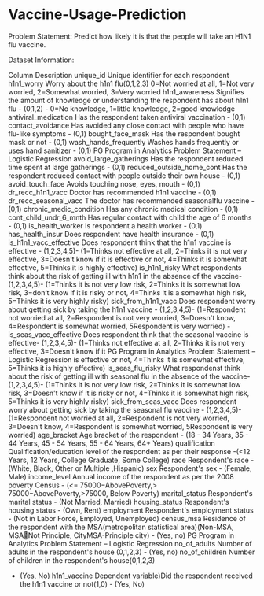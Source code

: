 # Vaccine-Usage-Prediction

Problem Statement:
Predict how likely it is that the people will take an H1N1 flu vaccine.


Dataset Information:

Column Description
unique_id Unique identifier for each respondent
h1n1_worry Worry about the h1n1 flu(0,1,2,3) 0=Not worried at 
all, 1=Not very worried, 2=Somewhat worried, 3=Very 
worried
h1n1_awareness Signifies the amount of knowledge or understanding 
the respondent has about h1n1 flu - (0,1,2) - 0=No 
knowledge, 1=little knowledge, 2=good knowledge
antiviral_medication Has the respondent taken antiviral vaccination - (0,1)
contact_avoidance Has avoided any close contact with people who have 
flu-like symptoms - (0,1)
bought_face_mask Has the respondent bought mask or not - (0,1)
wash_hands_frequently Washes hands frequently or uses hand sanitizer -
(0,1)
PG Program in Analytics
Problem Statement – Logistic Regression
avoid_large_gatherings Has the respondent reduced time spent at large 
gatherings - (0,1) 
reduced_outside_home_cont Has the respondent reduced contact with people 
outside their own house - (0,1)
avoid_touch_face Avoids touching nose, eyes, mouth - (0,1) 
dr_recc_h1n1_vacc Doctor has recommended h1n1 vaccine - (0,1)
dr_recc_seasonal_vacc The doctor has recommended seasonalflu vaccine -
(0,1)
chronic_medic_condition Has any chronic medical condition - (0,1)
cont_child_undr_6_mnth Has regular contact with child the age of 6 months -
(0,1)
is_health_worker Is respondent a health worker - (0,1)
has_health_insur Does respondent have health insurance - (0,1)
is_h1n1_vacc_effective Does respondent think that the h1n1 vaccine is 
effective - (1,2,3,4,5)- (1=Thinks not effective at all, 
2=Thinks it is not very effective, 3=Doesn't know if it 
is effective or not, 4=Thinks it is somewhat effective, 
5=Thinks it is highly effective)
is_h1n1_risky What respondents think about the risk of getting ill 
with h1n1 in the absence of the vaccine- (1,2,3,4,5)-
(1=Thinks it is not very low risk, 2=Thinks it is 
somewhat low risk, 3=don’t know if it is risky or not, 
4=Thinks it is a somewhat high risk, 5=Thinks it is 
very highly risky)
sick_from_h1n1_vacc Does respondent worry about getting sick by taking 
the h1n1 vaccine - (1,2,3,4,5)- (1=Respondent not 
worried at all, 2=Respondent is not very worried, 
3=Doesn't know, 4=Respondent is somewhat worried, 
5Respondent is very worried) -
is_seas_vacc_effective Does respondent think that the seasonal vaccine is 
effective- (1,2,3,4,5)- (1=Thinks not effective at all, 
2=Thinks it is not very effective, 3=Doesn't know if it 
PG Program in Analytics
Problem Statement – Logistic Regression
is effective or not, 4=Thinks it is somewhat effective, 
5=Thinks it is highly effective)
is_seas_flu_risky What respondenst think about the risk of getting ill 
with seasonal flu in the absence of the vaccine-
(1,2,3,4,5)- (1=Thinks it is not very low risk, 2=Thinks 
it is somewhat low risk, 3=Doesn't know if it is risky 
or not, 4=Thinks it is somewhat high risk, 5=Thinks it 
is very highly risky) 
sick_from_seas_vacc Does respondent worry about getting sick by taking 
the seasonal flu vaccine - (1,2,3,4,5)- (1=Respondent 
not worried at all, 2=Respondent is not very worried, 
3=Doesn't know, 4=Respondent is somewhat worried, 
5Respondent is very worried)
age_bracket Age bracket of the respondent - (18 - 34 Years, 35 - 44 
Years, 45 - 54 Years, 55 - 64 Years, 64+ Years) 
qualification Qualification/education level of the respondent as per 
their response -(<12 Years, 12 Years, College 
Graduate, Some College)
race Respondent's race - (White, Black, Other or Multiple 
,Hispanic)
sex Respondent's sex - (Female, Male)
income_level Annual income of the respondent as per the 2008 
poverty Census - (<=
75000−AbovePoverty,>
75000−AbovePoverty,>75000, Below Poverty)
marital_status Respondent's marital status - (Not Married, Married)
housing_status Respondent's housing status - (Own, Rent) 
employment Respondent's employment status - (Not in Labor 
Force, Employed, Unemployed)
census_msa Residence of the respondent with the 
MSA(metropolitan statistical area)(Non-MSA, MSANot Principle, CityMSA-Principle city) - (Yes, no)
PG Program in Analytics
Problem Statement – Logistic Regression
no_of_adults Number of adults in the respondent's house (0,1,2,3) -
(Yes, no) 
no_of_children Number of children in the respondent's house(0,1,2,3) 
- (Yes, No)
h1n1_vaccine Dependent variable)Did the respondent received the 
h1n1 vaccine or not(1,0) - (Yes, No)
